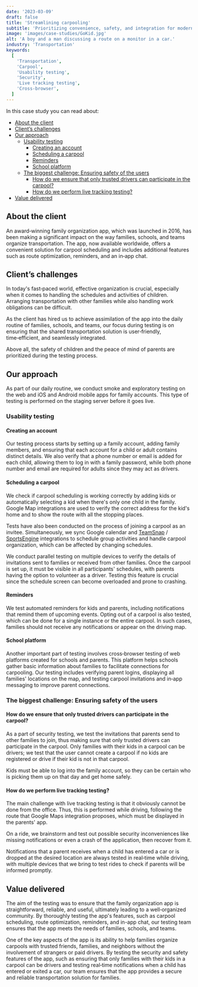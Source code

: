 ```yaml
---
date: '2023-03-09'
draft: false
title: 'Streamlining carpooling'
subtitle: 'Prioritizing convenience, safety, and integration for modern families'
image: 'images/case-studies/GoKid.jpg'
alt: 'A boy and a man discussing a route on a monitor in a car.'
industry: 'Transportation'
keywords:
  [
    'Transportation',
    'Carpool',
    'Usability testing',
    'Security',
    'Live tracking testing',
    'Cross-browser',
  ]
---
```


In this case study you can read about:

- [About the client](#about-the-client)
- [Client’s challenges](#clients-challenges)
- [Our approach](#our-approach)
  - [Usability testing](#usability-testing)
    - [Creating an account](#creating-an-account)
    - [Scheduling a carpool](#scheduling-a-carpool)
    - [Reminders](#reminders)
    - [School platform](#school-platform)
  - [The biggest challenge: Ensuring safety of the users](#the-biggest-challenge-ensuring-safety-of-the-users)
    - [How do we ensure that only trusted drivers can participate in the carpool?](#how-do-we-ensure-that-only-trusted-drivers-can-participate-in-the-carpool)
    - [How do we perform live tracking testing?](#how-do-we-perform-live-tracking-testing)
- [Value delivered](#value-delivered)

## About the client

An award&#8209;winning family organization app, which was launched in 2016, has been making a significant impact on the way families, schools, and teams organize transportation. The app, now available worldwide, offers a convenient solution for carpool scheduling and includes additional features such as route optimization, reminders, and an in&#8209;app chat.

## Client’s challenges

In today's fast&#8209;paced world, effective organization is crucial, especially when it comes to handling the schedules and activities of children. Arranging transportation with other families while also handling work obligations can be difficult.

As the client has hired us to achieve assimilation of the app into the daily routine of families, schools, and teams, our focus during testing is on ensuring that the shared transportation solution is user&#8209;friendly, time&#8209;efficient, and seamlessly integrated.

Above all, the safety of children and the peace of mind of parents are prioritized during the testing process.

## Our approach

As part of our daily routine, we conduct smoke and exploratory testing on the web and iOS and Android mobile apps for family accounts. This type of testing is performed on the staging server before it goes live.

### Usability testing

#### Creating an account

Our testing process starts by setting up a family account, adding family members, and ensuring that each account for a child or adult contains distinct details. We also verify that a phone number or email is added for each child, allowing them to log in with a family password, while both phone number and email are required for adults since they may act as drivers.

#### Scheduling a carpool

We check if carpool scheduling is working correctly by adding kids or automatically selecting a kid when there's only one child in the family. Google Map integrations are used to verify the correct address for the kid's home and to show the route with all the stopping places.

Tests have also been conducted on the process of joining a carpool as an invitee. Simultaneously, we sync Google calendar and [TeamSnap](https://www.teamsnap.com/) / [SportsEngine](https://www.sportsengine.com/) integrations to schedule group activities and handle carpool organization, which can be affected by changing schedules.

We conduct parallel testing on multiple devices to verify the details of invitations sent to families or received from other families. Once the carpool is set up, it must be visible in all participants' schedules, with parents having the option to volunteer as a driver. Testing this feature is crucial since the schedule screen can become overloaded and prone to crashing.

#### Reminders

We test automated reminders for kids and parents, including notifications that remind them of upcoming events. Opting out of a carpool is also tested, which can be done for a single instance or the entire carpool. In such cases, families should not receive any notifications or appear on the driving map.

#### School platform

Another important part of testing involves cross&#8209;browser testing of web platforms created for schools and parents. This platform helps schools gather basic information about families to facilitate connections for carpooling. Our testing includes verifying parent logins, displaying all families' locations on the map, and testing carpool invitations and in&#8209;app messaging to improve parent connections.

### The biggest challenge: Ensuring safety of the users

#### How do we ensure that only trusted drivers can participate in the carpool?

As a part of security testing, we test the invitations that parents send to other families to join, thus making sure that only trusted drivers can participate in the carpool. Only families with their kids in a carpool can be drivers; we test that the user cannot create a carpool if no kids are registered or drive if their kid is not in that carpool.

Kids must be able to log into the family account, so they can be certain who is picking them up on that day and get home safely.

#### How do we perform live tracking testing?

The main challenge with live tracking testing is that it obviously cannot be done from the office. Thus, this is performed while driving, following the route that Google Maps integration proposes, which must be displayed in the parents' app.

On a ride, we brainstorm and test out possible security inconveniences like missing notifications or even a crash of the application, then recover from it.

Notifications that a parent receives when a child has entered a car or is dropped at the desired location are always tested in real&#8209;time while driving, with multiple devices that we bring to test rides to check if parents will be informed promptly.

## Value delivered

The aim of the testing was to ensure that the family organization app is straightforward, reliable, and useful, ultimately leading to a well&#8209;organized community. By thoroughly testing the app's features, such as carpool scheduling, route optimization, reminders, and in-app chat, our testing team ensures that the app meets the needs of families, schools, and teams.

One of the key aspects of the app is its ability to help families organize carpools with trusted friends, families, and neighbors without the involvement of strangers or paid drivers. By testing the security and safety features of the app, such as ensuring that only families with their kids in a carpool can be drivers and testing real&#8209;time notifications when a child has entered or exited a car, our team ensures that the app provides a secure and reliable transportation solution for families.
